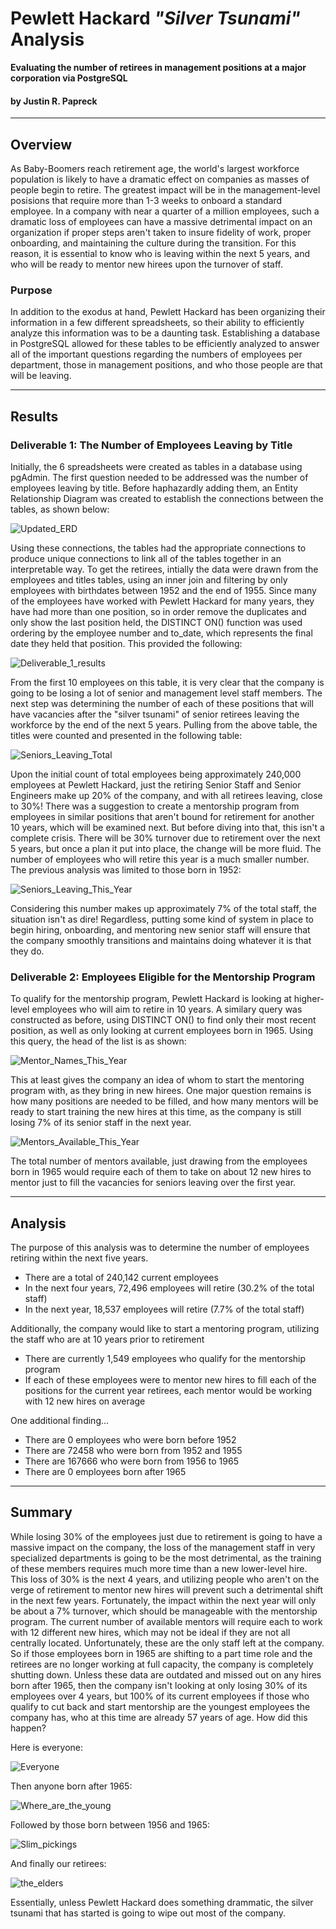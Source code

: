 # Pewlett Hackard _"Silver Tsunami"_ Analysis
**Evaluating the number of retirees in management positions at a major corporation via PostgreSQL**
#### by Justin R. Papreck
---

## Overview

As Baby-Boomers reach retirement age, the world's largest workforce population is likely to have a dramatic effect on companies as masses of people begin to retire. The greatest impact will be in the management-level posisions that require more than 1-3 weeks to onboard a standard employee. In a company with near a quarter of a million employees, such a dramatic loss of employees can have a massive detrimental impact on an organization if proper steps aren't taken to insure fidelity of work, proper onboarding, and maintaining the culture during the transition. For this reason, it is essential to know who is leaving within the next 5 years, and who will be ready to mentor new hirees upon the turnover of staff.

### Purpose
In addition to the exodus at hand, Pewlett Hackard has been organizing their information in a few different spreadsheets, so their ability to efficiently analyze this information was to be a daunting task. Establishing a database in PostgreSQL allowed for these tables to be efficiently analyzed to answer all of the important questions regarding the numbers of employees per department, those in management positions, and who those people are that will be leaving. 

---
## Results
### Deliverable 1: The Number of Employees Leaving by Title

  Initially, the 6 spreadsheets were created as tables in a database using pgAdmin. The first question needed to be addressed was the number of employees leaving by title. Before haphazardly adding them, an Entity Relationship Diagram was created to establish the connections between the tables, as shown below: 
  
  
  ![Updated_ERD](https://user-images.githubusercontent.com/33167541/177655282-0e1d3bc9-5c27-4806-ad94-b93d87ffd55e.png)


Using these connections, the tables had the appropriate connections to produce unique connections to link all of the tables together in an interpretable way. To get the retirees, intially the data were drawn from the employees and titles tables, using an inner join and filtering by only employees with birthdates between 1952 and the end of 1955. Since many of the employees have worked with Pewlett Hackard for many years, they have had more than one position, so in order remove the duplicates and only show the last position held, the DISTINCT ON() function was used ordering by the employee number and to_date, which represents the final date they held that position. This provided the following: 

![Deliverable_1_results](https://user-images.githubusercontent.com/33167541/177656186-4d0b64dd-3ca2-46aa-bbb3-4fae33a53195.png)

From the first 10 employees on this table, it is very clear that the company is going to be losing a lot of senior and management level staff members. The next step was determining the number of each of these positions that will have vacancies after the "silver tsunami" of senior retirees leaving the workforce by the end of the next 5 years. Pulling from the above table, the titles were counted and presented in the following table: 

![Seniors_Leaving_Total](https://user-images.githubusercontent.com/33167541/177656500-77255fe9-fbdb-429a-8ea9-bded22ec8eae.png)

Upon the initial count of total employees being approximately 240,000 employees at Pewlett Hackard, just the retiring Senior Staff and Senior Engineers make up 20% of the company, and with all retirees leaving, close to 30%! There was a suggestion to create a mentorship program from employees in similar positions that aren't bound for retirement for another 10 years, which will be examined next. But before diving into that, this isn't a complete crisis. There will be 30% turnover due to retirement over the next 5 years, but once a plan it put into place, the change will be more fluid. The number of employees who will retire this year is a much smaller number. The previous analysis was limited to those born in 1952: 

![Seniors_Leaving_This_Year](https://user-images.githubusercontent.com/33167541/177657687-79472185-0293-4734-acf5-fa87c5fcbb9d.png)

Considering this number makes up approximately 7% of the total staff, the situation isn't as dire! Regardless, putting some kind of system in place to begin hiring, onboarding, and mentoring new senior staff will ensure that the company smoothly transitions and maintains doing whatever it is that they do. 


### Deliverable 2: Employees Eligible for the Mentorship Program
To qualify for the mentorship program, Pewlett Hackard is looking at higher-level employees who will aim to retire in 10 years. A similary query was constructed as before, using DISTINCT ON() to find only their most recent position, as well as only looking at current employees born in 1965. Using this query, the head of the list is as shown: 

![Mentor_Names_This_Year](https://user-images.githubusercontent.com/33167541/177658748-af8c690a-ea4d-48c2-9835-7b998a04db44.png)

This at least gives the company an idea of whom to start the mentoring program with, as they bring in new hirees. One major question remains is how many positions are needed to be filled, and how many mentors will be ready to start training the new hires at this time, as the company is still losing 7% of its senior staff in the next year. 


![Mentors_Available_This_Year](https://user-images.githubusercontent.com/33167541/177658904-2d58431f-84bf-402e-9ab4-d79493ee0dd1.png)


The total number of mentors available, just drawing from the employees born in 1965 would require each of them to take on about 12 new hires to mentor just to fill the vacancies for seniors leaving over the first year. 

---
## Analysis 
The purpose of this analysis was to determine the number of employees retiring within the next five years. 
- There are a total of 240,142 current employees
- In the next four years, 72,496 employees will retire (30.2% of the total staff)
- In the next year, 18,537 employees will retire (7.7% of the total staff)

Additionally, the company would like to start a mentoring program, utilizing the staff who are at 10 years prior to retirement
- There are currently 1,549 employees who qualify for the mentorship program 
- If each of these employees were to mentor new hires to fill each of the positions for the current year retirees, each mentor would be working with 12 new hires on average

One additional finding...
- There are 0 employees who were born before 1952
- There are 72458 who were born from 1952 and 1955
- There are 167666 who were born from 1956 to 1965
- There are 0 employees born after 1965

---
## Summary
While losing 30% of the employees just due to retirement is going to have a massive impact on the company, the loss of the management staff in very specialized departments is going to be the most detrimental, as the training of these members requires much more time than a new lower-level hire. This loss of 30% is the next 4 years, and utilizing people who aren't on the verge of retirement to mentor new hires will prevent such a detrimental shift in the next few years. Fortunately, the impact within the next year will only be about a 7% turnover, which should be manageable with the mentorship program. The current number of available mentors will require each to work with 12 different new hires, which may not be ideal if they are not all centrally located. Unfortunately, these are the only staff left at the company. So if those employees born in 1965 are shifting to a part time role and the retirees are no longer working at full capacity, the company is completely shutting down. 
  Unless these data are outdated and missed out on any hires born after 1965, then the company isn't looking at only losing 30% of its employees over 4 years, but 100% of its current employees if those who qualify to cut back and start mentorship are the youngest employees the company has, who at this time are already 57 years of age. How did this happen? 
  
 Here is everyone:
 
 ![Everyone](https://user-images.githubusercontent.com/33167541/177667147-d5862ff4-de16-402c-8f7e-877bc0887149.png)

 Then anyone born after 1965:
  
 ![Where_are_the_young](https://user-images.githubusercontent.com/33167541/177666946-9ff5bedc-8df5-496b-a59e-d605e9680c78.png)
 
 Followed by those born between 1956 and 1965:
 
 ![Slim_pickings](https://user-images.githubusercontent.com/33167541/177666953-b4827454-1061-4d99-84a7-3ec6b6a1cfa5.png)

  And finally our retirees:
 
 ![the_elders](https://user-images.githubusercontent.com/33167541/177666960-4a6bfd54-7ecd-4952-a016-b87eea734bea.png)


Essentially, unless Pewlett Hackard does something drammatic, the silver tsunami that has started is going to wipe out most of the company. 
